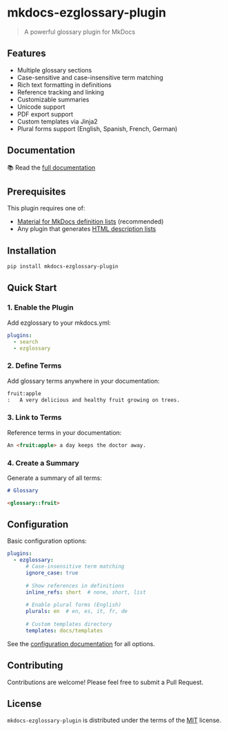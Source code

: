 # mkdocs-ezglossary-plugin

> A powerful glossary plugin for MkDocs

## Features

- Multiple glossary sections
- Case-sensitive and case-insensitive term matching
- Rich text formatting in definitions
- Reference tracking and linking
- Customizable summaries
- Unicode support
- PDF export support
- Custom templates via Jinja2
- Plural forms support (English, Spanish, French, German)

## Documentation

📚 Read the [full documentation](https://realtimeprojects.github.io/mkdocs-ezglossary)

## Prerequisites

This plugin requires one of:
- [Material for MkDocs definition lists](https://squidfunk.github.io/mkdocs-material/reference/lists/) (recommended)
- Any plugin that generates [HTML description lists](https://www.w3schools.com/HTML/html_lists.asp)

## Installation

```bash
pip install mkdocs-ezglossary-plugin
```

## Quick Start

### 1. Enable the Plugin

Add ezglossary to your mkdocs.yml:

```yaml
plugins:
  - search
  - ezglossary
```

### 2. Define Terms

Add glossary terms anywhere in your documentation:

```markdown
fruit:apple
:   A very delicious and healthy fruit growing on trees.
```

### 3. Link to Terms

Reference terms in your documentation:

```markdown
An <fruit:apple> a day keeps the doctor away.
```

### 4. Create a Summary

Generate a summary of all terms:

```markdown
# Glossary

<glossary::fruit>
```

## Configuration

Basic configuration options:

```yaml
plugins:
  - ezglossary:
      # Case-insensitive term matching
      ignore_case: true
      
      # Show references in definitions
      inline_refs: short  # none, short, list
      
      # Enable plural forms (English)
      plurals: en  # en, es, it, fr, de
      
      # Custom templates directory
      templates: docs/templates
```

See the [configuration documentation](https://realtimeprojects.github.io/mkdocs-ezglossary/configuration) for all options.

## Contributing

Contributions are welcome! Please feel free to submit a Pull Request.

## License

`mkdocs-ezglossary-plugin` is distributed under the terms of the [MIT](https://spdx.org/licenses/MIT.html) license.
